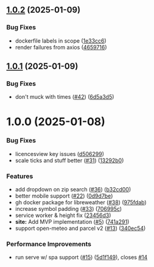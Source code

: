 ## [1.0.2](https://github.com/LibreWeather/libre-weather/compare/v1.0.1...v1.0.2) (2025-01-09)


### Bug Fixes

* dockerfile labels in scope ([1e33cc6](https://github.com/LibreWeather/libre-weather/commit/1e33cc64e69841ce1bbe93e15f1794b4d65d14d7))
* render failures from axios ([4659716](https://github.com/LibreWeather/libre-weather/commit/465971627f6acffc9da2458c4792823b17dad046))

## [1.0.1](https://github.com/LibreWeather/libre-weather/compare/v1.0.0...v1.0.1) (2025-01-09)


### Bug Fixes

* don't muck with times ([#42](https://github.com/LibreWeather/libre-weather/issues/42)) ([6d5a3d5](https://github.com/LibreWeather/libre-weather/commit/6d5a3d577fce57e2636b236dde483b8084970f21))

# 1.0.0 (2025-01-08)


### Bug Fixes

* licencesview key issues ([d506299](https://github.com/LibreWeather/libre-weather/commit/d506299feb6a3f4bf9290e862cb09c852a9dd736))
* scale ticks and stuff better ([#31](https://github.com/LibreWeather/libre-weather/issues/31)) ([13292b0](https://github.com/LibreWeather/libre-weather/commit/13292b0a87fbb9be131c07d44cbf89bd827c9b60))


### Features

* add dropdown on zip search ([#36](https://github.com/LibreWeather/libre-weather/issues/36)) ([b32cd00](https://github.com/LibreWeather/libre-weather/commit/b32cd00cf2eb9e829b57eece4b8e8cb7866e43a8))
* better mobile support ([#22](https://github.com/LibreWeather/libre-weather/issues/22)) ([0d9d7be](https://github.com/LibreWeather/libre-weather/commit/0d9d7be42b502094aa3b6a8a1fe9fcfd33d36462))
* gh docker package for libreweather ([#38](https://github.com/LibreWeather/libre-weather/issues/38)) ([975fdab](https://github.com/LibreWeather/libre-weather/commit/975fdab6fc962b946045af3a5324b93eba238314))
* increase symbol padding ([#33](https://github.com/LibreWeather/libre-weather/issues/33)) ([706995c](https://github.com/LibreWeather/libre-weather/commit/706995cabaea91c15282eeaefd8bee19f19c9811))
* service worker & height fix ([23456d3](https://github.com/LibreWeather/libre-weather/commit/23456d37d19c2ed64363f72a14e6ad81feca56e5))
* **site:** Add MVP implementation ([#5](https://github.com/LibreWeather/libre-weather/issues/5)) ([741a291](https://github.com/LibreWeather/libre-weather/commit/741a291767fdbac52013d18030770d6cf4ad5661))
* support open-meteo and parcel v2 ([#13](https://github.com/LibreWeather/libre-weather/issues/13)) ([340ec54](https://github.com/LibreWeather/libre-weather/commit/340ec5409cd4461425f5046ed3ae17c00cda0fc0))


### Performance Improvements

* run serve w/ spa support ([#15](https://github.com/LibreWeather/libre-weather/issues/15)) ([5d1f149](https://github.com/LibreWeather/libre-weather/commit/5d1f1494157d6966826f8ffddaa6a8f6f9b91393)), closes [#14](https://github.com/LibreWeather/libre-weather/issues/14)
